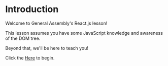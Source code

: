 
# Introduction

Welcome to General Assembly's React.js lesson!

This lesson assumes you have some JavaScript knowledge and awareness of the DOM tree.

Beyond that, we'll be here to teach you!

Click the [Here](https://sonukr.gitbook.io/react/) to begin.
